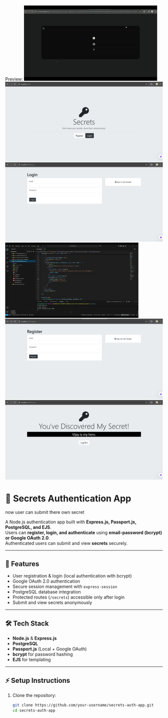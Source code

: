 Preview:
   ![Google Auth](./screenshots/Google%20Auth.gif)
   ![Home page](./screenshots/Home%20page.png)
   ![Login Page](./screenshots/Login%20Page.png)
   ![process preview](./screenshots/process%20preview.gif)
   ![Register page](./screenshots/Register%20page.png)
   ![Secret Page](./screenshots/Secret%20Page.png)

# 🔐 Secrets Authentication App
now user can submit there own secret


A Node.js authentication app built with **Express.js, Passport.js, PostgreSQL, and EJS**.  
Users can **register, login, and authenticate** using **email-password (bcrypt) or Google OAuth 2.0**.  
Authenticated users can submit and view **secrets** securely.

---

## 🚀 Features
- User registration & login (local authentication with bcrypt)
- Google OAuth 2.0 authentication
- Secure session management with `express-session`
- PostgreSQL database integration
- Protected routes (`/secrets`) accessible only after login
- Submit and view secrets anonymously

---

## 🛠 Tech Stack
- **Node.js** & **Express.js**
- **PostgreSQL**
- **Passport.js** (Local + Google OAuth)
- **bcrypt** for password hashing
- **EJS** for templating

---

## ⚡ Setup Instructions

1. Clone the repository:
   ```bash
   git clone https://github.com/your-username/secrets-auth-app.git
   cd secrets-auth-app

   
